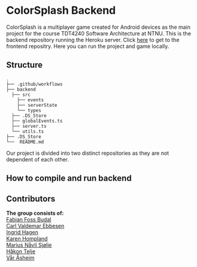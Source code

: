 # ColorSplash Backend
ColorSplash is a multiplayer game created for Android devices as the main project for the course TDT4240 Software Architecture at NTNU.
This is the backend repository running the Heroku server. 
Click [here](https://github.com/FabianFoss/color-splash-frontend) to get to the frontend repositry. Here you can run the project and game locally.

## Structure
```
.
├── .github/workflows
├── backend
  ├── src
    ├── events
    ├── serverState
    └── types
  ├── .DS_Store
  ├── globalEvents.ts
  ├── server.ts
  └── utils.ts
├── .DS_Store               
└──  README.md
```
Our project is divided into two distinct repositories as they are not dependent of each other.

## How to compile and run backend


## Contributors
**The group consists of:**<br>
[Fabian Foss Budal](https://github.com/FabianFoss)<br>
[Carl Valdemar Ebbesen](https://github.com/Carlvebbesen)<br>
[Ingrid Hagen](https://github.com/hageningrid)<br>
[Karen Hompland](https://github.com/karenhompland)<br>
[Marius Nåvli Sjølie](https://github.com/mariussjolie)<br>
[Håkon Telje](https://github.com/vaarantnu)<br>
[Vår Åsheim](https://github.com/haakonte)<br>
